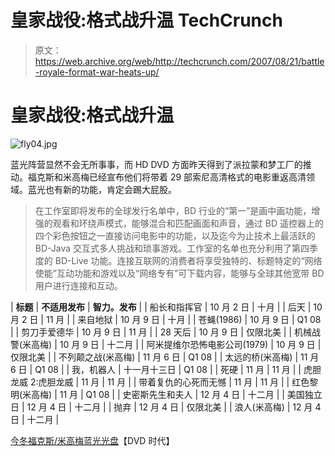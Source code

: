 # 皇家战役:格式战升温 TechCrunch

> 原文：<https://web.archive.org/web/http://techcrunch.com/2007/08/21/battle-royale-format-war-heats-up/>

# 皇家战役:格式战升温

![fly04.jpg](img/1483f264631f34d7f71c53489b9fefde.png)

蓝光阵营显然不会无所事事，而 HD DVD 方面昨天得到了派拉蒙和梦工厂的推动。福克斯和米高梅已经宣布他们将带着 29 部索尼高清格式的电影重返高清领域。蓝光也有新的功能，肯定会踢大屁股。

> 在工作室即将发布的全球发行名单中，BD 行业的“第一”是画中画功能，增强的观看和环绕声模式，能够混合和匹配画面和声音，通过 BD 遥控器上的四个彩色按钮之一直接访问电影中的功能，以及迄今为止技术上最活跃的 BD-Java 交互式多人挑战和琐事游戏。工作室的名单也充分利用了第四季度的 BD-Live 功能。连接互联网的消费者将享受独特的、标题特定的“网络使能”互动功能和游戏以及“网络专有”可下载内容，能够与全球其他宽带 BD 用户进行连接和互动。

| **标题** | **不适用发布** | **智力。发布** |
| 船长和指挥官 | 10 月 2 日 | 十月 |
| 后天 | 10 月 2 日 | 11 月 |
| 来自地狱 | 10 月 9 日 | 十月 |
| 苍蝇(1986) | 10 月 9 日 | Q1 08 |
| 剪刀手爱德华 | 10 月 9 日 | 11 月 |
| 28 天后 | 10 月 9 日 | 仅限北美 |
| 机械战警(米高梅) | 10 月 9 日 | 十二月 |
| 阿米提维尔恐怖电影公司(1979) | 10 月 9 日 | 仅限北美 |
| 不列颠之战(米高梅) | 11 月 6 日 | Q1 08 |
| 太远的桥(米高梅) | 11 月 6 日 | Q1 08 |
| 我，机器人 | 十一月十三日 | Q1 08 |
| 死硬 | 11 月 | 11 月 |
| 虎胆龙威 2:虎胆龙威 | 11 月 | 11 月 |
| 带着复仇的心死而无憾 | 11 月 | 11 月 |
| 红色黎明(米高梅) | 11 月 | Q1 08 |
| 史密斯先生和夫人 | 12 月 4 日 | 十二月 |
| 美国独立日 | 12 月 4 日 | 十二月 |
| 抛弃 | 12 月 4 日 | 仅限北美 |
| 浪人(米高梅) | 12 月 4 日 | 十二月 |

[今冬福克斯/米高梅蓝光光盘](https://web.archive.org/web/20220926001537/http://www.dvdtimes.co.uk/content.php?contentid=65640)【DVD 时代】